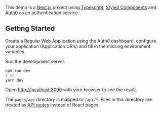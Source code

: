This demo is a [Next.js](https://nextjs.org/) project using [Typescript](https://www.typescriptlang.org/), [Styled Components](https://styled-components.com/) and [Auth0](https://auth0.com/) as an authentication service.

## Getting Started

Create a Regular Web Application using the Auth0 dashboard, configure your application (Application URIs) and fill in the missing environment variables.

Run the development server:

```bash
npm run dev
# or
yarn dev
```

Open [http://localhost:3000](http://localhost:3000) with your browser to see the result.

The `pages/api` directory is mapped to `/api/*`. Files in this directory are treated as [API routes](https://nextjs.org/docs/api-routes/introduction) instead of React pages.
